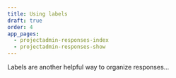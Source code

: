 ```yaml
---
title: Using labels
draft: true
order: 4
app_pages:
  - projectadmin-responses-index
  - projectadmin-responses-show
---
```


Labels are another helpful way to organize responses...
